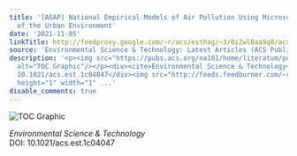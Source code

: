 ```yaml
---
title: '[ASAP] National Empirical Models of Air Pollution Using Microscale Measures
  of the Urban Environment'
date: '2021-11-05'
linkTitle: http://feedproxy.google.com/~r/acs/esthag/~3/0iZwlBaa9q8/acs.est.1c04047
source: 'Environmental Science & Technology: Latest Articles (ACS Publications)'
description: '<p><img src="https://pubs.acs.org/na101/home/literatum/publisher/achs/journals/content/esthag/0/esthag.ahead-of-print/acs.est.1c04047/20211105/images/medium/es1c04047_0004.gif"
  alt="TOC Graphic"/></p><div><cite>Environmental Science & Technology</cite></div><div>DOI:
  10.1021/acs.est.1c04047</div><img src="http://feeds.feedburner.com/~r/acs/esthag/~4/0iZwlBaa9q8"
  height="1" width="1" ...'
disable_comments: true
---
```

<p><img src="https://pubs.acs.org/na101/home/literatum/publisher/achs/journals/content/esthag/0/esthag.ahead-of-print/acs.est.1c04047/20211105/images/medium/es1c04047_0004.gif" alt="TOC Graphic"/></p><div><cite>Environmental Science & Technology</cite></div><div>DOI: 10.1021/acs.est.1c04047</div><img src="http://feeds.feedburner.com/~r/acs/esthag/~4/0iZwlBaa9q8" height="1" width="1" ...
